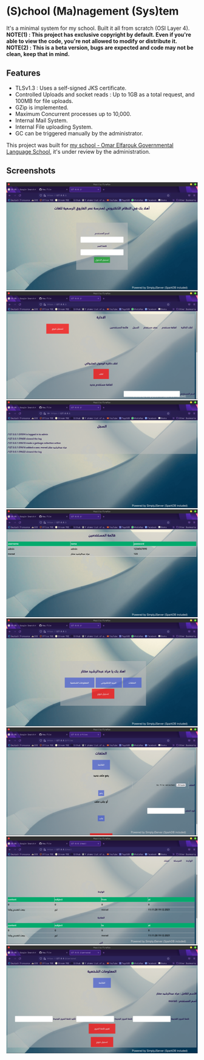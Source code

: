 # (S)chool (Ma)nagement (Sys)tem
It's a minimal system for my school. Built it all from scratch (OSI Layer 4).<br>
**NOTE(1) : This project has exclusive copyright by default. Even if you're able to view the code, you're not allowed to modify or distribute it.**<br>
**NOTE(2) : This is a beta version, bugs are expected and code may not be clean, keep that in mind.**

## Features
* TLSv1.3 : Uses a self-signed JKS certificate.
* Controlled Uploads and socket reads : Up to 1GB as a total request, and 100MB for file uploads.
* GZip is implemented.
* Maximum Concurrent processes up to 10,000.
* Internal Mail System.
* Internal File uploading System.
* GC can be triggered manually by the administrator.

This project was built for [my school - Omar Elfarouk Governmental Language School](https://web.facebook.com/ofels), it's under review by the administration.

## Screenshots
![1](/img/1.png)
![2](/img/2.png)
![3](/img/3.png)
![4](/img/4.png)
![5](/img/5.png)
![6](/img/6.png)
![7](/img/7.png)
![8](/img/8.png)
